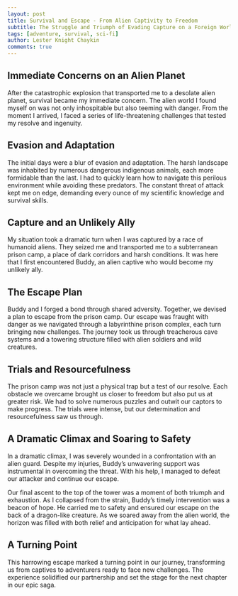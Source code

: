 ```yaml
---
layout: post
title: Survival and Escape - From Alien Captivity to Freedom
subtitle: The Struggle and Triumph of Evading Capture on a Foreign World
tags: [adventure, survival, sci-fi]
author: Lester Knight Chaykin
comments: true
---
```


## Immediate Concerns on an Alien Planet
After the catastrophic explosion that transported me to a desolate alien planet, survival became my immediate concern. The alien world I found myself on was not only inhospitable but also teeming with danger. From the moment I arrived, I faced a series of life-threatening challenges that tested my resolve and ingenuity.

## Evasion and Adaptation
The initial days were a blur of evasion and adaptation. The harsh landscape was inhabited by numerous dangerous indigenous animals, each more formidable than the last. I had to quickly learn how to navigate this perilous environment while avoiding these predators. The constant threat of attack kept me on edge, demanding every ounce of my scientific knowledge and survival skills.

## Capture and an Unlikely Ally
My situation took a dramatic turn when I was captured by a race of humanoid aliens. They seized me and transported me to a subterranean prison camp, a place of dark corridors and harsh conditions. It was here that I first encountered Buddy, an alien captive who would become my unlikely ally.

## The Escape Plan
Buddy and I forged a bond through shared adversity. Together, we devised a plan to escape from the prison camp. Our escape was fraught with danger as we navigated through a labyrinthine prison complex, each turn bringing new challenges. The journey took us through treacherous cave systems and a towering structure filled with alien soldiers and wild creatures.

## Trials and Resourcefulness
The prison camp was not just a physical trap but a test of our resolve. Each obstacle we overcame brought us closer to freedom but also put us at greater risk. We had to solve numerous puzzles and outwit our captors to make progress. The trials were intense, but our determination and resourcefulness saw us through.

## A Dramatic Climax and Soaring to Safety
In a dramatic climax, I was severely wounded in a confrontation with an alien guard. Despite my injuries, Buddy’s unwavering support was instrumental in overcoming the threat. With his help, I managed to defeat our attacker and continue our escape.

Our final ascent to the top of the tower was a moment of both triumph and exhaustion. As I collapsed from the strain, Buddy’s timely intervention was a beacon of hope. He carried me to safety and ensured our escape on the back of a dragon-like creature. As we soared away from the alien world, the horizon was filled with both relief and anticipation for what lay ahead.

## A Turning Point
This harrowing escape marked a turning point in our journey, transforming us from captives to adventurers ready to face new challenges. The experience solidified our partnership and set the stage for the next chapter in our epic saga.